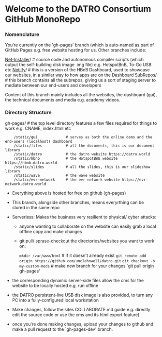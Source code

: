 # Welcome to the DATRO Consortium GitHub MonoRepo 

### Nomenclature

You're currently on the 'gh-pages' branch (which is auto-named as part of GitHub Pages e.g. free website hosting for us. 
Other branches include:

[Net-Installer](https://github.com/unclehowell/datro/tree/net-installer "DATRO Net-Installer Branch")/ # source code and autonomous compiler scripts (which output the self-building disk image .img file) e.g. HotspotBnB, To-Go USB etc 
[Netlify](https://github.com/unclehowell/datro/tree/netlify "DATRO Netlify Branch")/ # this is a version of the HBnB Dashboard, used to showcase our websites, in a similar way to how apps are on the Dashboard
[SubRepos](https://github.com/unclehowell/datro/tree/subrepos "DATRO SubRepos Branch")/ # this branch contains all the subrepos, giving us a sort of staging server to mediate between our end-users and developers

Content of this branch mainly includes all the websites, the dashboard (gui), the technical documents and media e.g. academy videos.
    
### Directory Structure

gh-pages/ # the top level directory features a few files required for things to work e.g. CNAME, index.html etc

        /static/gui             # serves as both the online demo and the end-users (localhost) dashboard
        /static/files	        # all the documents, this is our document library
        /static/datro           # the datro website https://datro.world
        /static/hbnb            # the HotspotBnB website https://hbnb.datro.world
        /static/slides          # all the slides, this is our slideshow library
        /static/wave            # the wave website
        /static/evr-network     # the evr-network website https://evr-network.datro.world
        

  - Everything above is hosted for free on github (gh-pages)
  - This branch, alongside other branches, means everyrthing can be stored in the same repo
  - Serverless: Makes the business very resilient to physical/ cyber attacks:
     - anyone wanting to collaborate on the website can easily grab a local offline copy and make changes
     - git pull/ sprase-checkout the directories/websites you want to work on:

         `mkdir /var/www/html` # if it doesn't already exist
         `git remote add origin https://github.com/unclehowell/datro.git`
         `git checkout -b my-custom-mods` # make new branch for your changes
         `git pull origin gh-pages'

  - the corresponding dynamic server-side files allow the cms for the website to be locally hosted e.g. run offline
  - the DATRO persistent-live USB disk image is also provided, to turn any PC into a fully-configured local workstation
  - Make changes, follow the sites COLLABORATE.md guide e.g. directly edit the source code or use the cms and its html export feature)
  - once you're done making changes, upload your changes to github and make a pull request to the `gh-pages-dev' branch.


